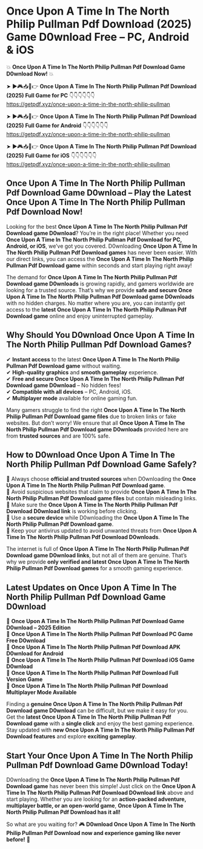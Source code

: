 # Once Upon A Time In The North Philip Pullman Pdf Download (2025) Game D0wnload Free – PC, Android & iOS

💥 **Once Upon A Time In The North Philip Pullman Pdf Download Game D0wnload Now!** 💥  

➤ ►🎮📥📱👉 **Once Upon A Time In The North Philip Pullman Pdf Download (2025) Full Game for PC** 👇👇👇👇👇👇  
https://getpdf.xyz/once-upon-a-time-in-the-north-philip-pullman  

➤ ►🎮📥📱👉 **Once Upon A Time In The North Philip Pullman Pdf Download (2025) Full Game for Android** 👇👇👇👇👇👇  
https://getpdf.xyz/once-upon-a-time-in-the-north-philip-pullman  

➤ ►🎮📥📱👉 **Once Upon A Time In The North Philip Pullman Pdf Download (2025) Full Game for iOS** 👇👇👇👇👇👇  
https://getpdf.xyz/once-upon-a-time-in-the-north-philip-pullman  

## Once Upon A Time In The North Philip Pullman Pdf Download Game D0wnload – Play the Latest Once Upon A Time In The North Philip Pullman Pdf Download Now!

Looking for the best **Once Upon A Time In The North Philip Pullman Pdf Download game D0wnload**? You’re in the right place! Whether you need **Once Upon A Time In The North Philip Pullman Pdf Download for PC, Android, or iOS**, we’ve got you covered. D0wnloading **Once Upon A Time In The North Philip Pullman Pdf Download games** has never been easier. With our direct links, you can access the **Once Upon A Time In The North Philip Pullman Pdf Download game** within seconds and start playing right away!  

The demand for **Once Upon A Time In The North Philip Pullman Pdf Download game D0wnloads** is growing rapidly, and gamers worldwide are looking for a trusted source. That’s why we provide **safe and secure Once Upon A Time In The North Philip Pullman Pdf Download game D0wnloads** with no hidden charges. No matter where you are, you can instantly get access to the **latest Once Upon A Time In The North Philip Pullman Pdf Download game** online and enjoy uninterrupted gameplay.  

## **Why Should You D0wnload Once Upon A Time In The North Philip Pullman Pdf Download Games?**  

✔ **Instant access** to the latest **Once Upon A Time In The North Philip Pullman Pdf Download game** without waiting.  
✔ **High-quality graphics** and **smooth gameplay** experience.  
✔ **Free and secure Once Upon A Time In The North Philip Pullman Pdf Download game D0wnload** – No hidden fees!  
✔ **Compatible with all devices** – PC, Android, iOS.  
✔ **Multiplayer mode** available for online gaming fun.  

Many gamers struggle to find the right **Once Upon A Time In The North Philip Pullman Pdf Download game files** due to broken links or fake websites. But don’t worry! We ensure that all **Once Upon A Time In The North Philip Pullman Pdf Download game D0wnloads** provided here are from **trusted sources** and are 100% safe.  

## **How to D0wnload Once Upon A Time In The North Philip Pullman Pdf Download Game Safely?**  

📌 Always choose **official and trusted sources** when D0wnloading the **Once Upon A Time In The North Philip Pullman Pdf Download game**.  
📌 Avoid suspicious websites that claim to provide **Once Upon A Time In The North Philip Pullman Pdf Download game files** but contain misleading links.  
📌 Make sure the **Once Upon A Time In The North Philip Pullman Pdf Download D0wnload link** is working before clicking.  
📌 Use a **secure device** while D0wnloading the **Once Upon A Time In The North Philip Pullman Pdf Download game**.  
📌 Keep your antivirus updated to avoid unwanted threats from **Once Upon A Time In The North Philip Pullman Pdf Download D0wnloads**.  

The internet is full of **Once Upon A Time In The North Philip Pullman Pdf Download game D0wnload links**, but not all of them are genuine. That’s why we provide **only verified and latest Once Upon A Time In The North Philip Pullman Pdf Download games** for a smooth gaming experience.  

## **Latest Updates on Once Upon A Time In The North Philip Pullman Pdf Download Game D0wnload**  

🔹 **Once Upon A Time In The North Philip Pullman Pdf Download Game D0wnload – 2025 Edition**  
🔹 **Once Upon A Time In The North Philip Pullman Pdf Download PC Game Free D0wnload**  
🔹 **Once Upon A Time In The North Philip Pullman Pdf Download APK D0wnload for Android**  
🔹 **Once Upon A Time In The North Philip Pullman Pdf Download iOS Game D0wnload**  
🔹 **Once Upon A Time In The North Philip Pullman Pdf Download Full Version Game**  
🔹 **Once Upon A Time In The North Philip Pullman Pdf Download Multiplayer Mode Available**  

Finding a **genuine Once Upon A Time In The North Philip Pullman Pdf Download game D0wnload** can be difficult, but we make it easy for you. Get the **latest Once Upon A Time In The North Philip Pullman Pdf Download game** with a **single click** and enjoy the best gaming experience. Stay updated with **new Once Upon A Time In The North Philip Pullman Pdf Download features** and explore **exciting gameplay**.  

## **Start Your Once Upon A Time In The North Philip Pullman Pdf Download Game D0wnload Today!**  

D0wnloading the **Once Upon A Time In The North Philip Pullman Pdf Download game** has never been this simple! Just click on the **Once Upon A Time In The North Philip Pullman Pdf Download D0wnload link** above and start playing. Whether you are looking for an **action-packed adventure, multiplayer battle, or an open-world game**, **Once Upon A Time In The North Philip Pullman Pdf Download has it all!**  

So what are you waiting for? 🎮 **D0wnload Once Upon A Time In The North Philip Pullman Pdf Download now and experience gaming like never before!** 🚀  